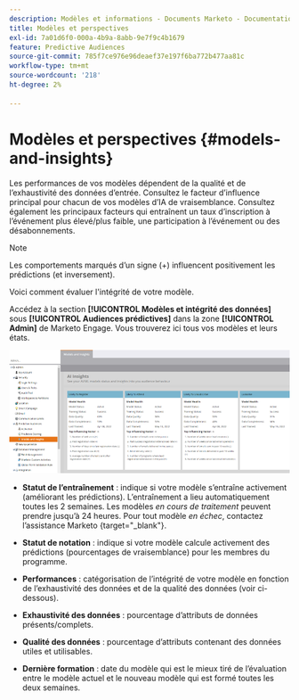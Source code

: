 ```yaml
---
description: Modèles et informations - Documents Marketo - Documentation du produit
title: Modèles et perspectives
exl-id: 7a01d6f0-000a-4b9a-8abb-9e7f9c4b1679
feature: Predictive Audiences
source-git-commit: 785f7ce976e96deaef37e197f6ba772b477aa81c
workflow-type: tm+mt
source-wordcount: '218'
ht-degree: 2%

---
```


# Modèles et perspectives {#models-and-insights}

Les performances de vos modèles dépendent de la qualité et de l’exhaustivité des données d’entrée. Consultez le facteur d’influence principal pour chacun de vos modèles d’IA de vraisemblance. Consultez également les principaux facteurs qui entraînent un taux d’inscription à l’événement plus élevé/plus faible, une participation à l’événement ou des désabonnements.

>[!NOTE]
>
>Les comportements marqués d’un signe (+) influencent positivement les prédictions (et inversement).

Voici comment évaluer l&#39;intégrité de votre modèle.

Accédez à la section **[!UICONTROL Modèles et intégrité des données]** sous **[!UICONTROL Audiences prédictives]** dans la zone **[!UICONTROL Admin]** de Marketo Engage. Vous trouverez ici tous vos modèles et leurs états.

![Image Un](assets/models-and-insights-1.png)

* **Statut de l’entraînement** : indique si votre modèle s’entraîne activement (améliorant les prédictions). L’entraînement a lieu automatiquement toutes les 2 semaines. Les modèles _en cours de traitement_ peuvent prendre jusqu’à 24 heures. Pour tout modèle _en échec_, contactez l’assistance Marketo [](https://nation.marketo.com/t5/Support/ct-p/Support){target="_blank"}.
* **Statut de notation** : indique si votre modèle calcule activement des prédictions (pourcentages de vraisemblance) pour les membres du programme.
* **Performances** : catégorisation de l’intégrité de votre modèle en fonction de l’exhaustivité des données et de la qualité des données (voir ci-dessous).
* **Exhaustivité des données** : pourcentage d’attributs de données présents/complets.
* **Qualité des données** : pourcentage d’attributs contenant des données utiles et utilisables.

* **Dernière formation** : date du modèle qui est le mieux tiré de l’évaluation entre le modèle actuel et le nouveau modèle qui est formé toutes les deux semaines.
